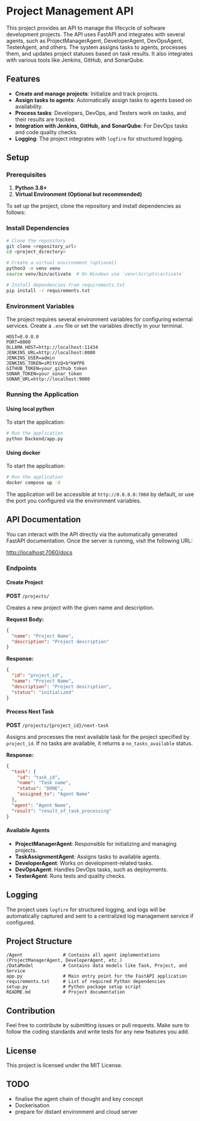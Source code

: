 # Project Management API

This project provides an API to manage the lifecycle of software development projects. The API uses FastAPI and integrates with several agents, such as ProjectManagerAgent, DeveloperAgent, DevOpsAgent, TesterAgent, and others. The system assigns tasks to agents, processes them, and updates project statuses based on task results. It also integrates with various tools like Jenkins, GitHub, and SonarQube.

## Features

- **Create and manage projects**: Initialize and track projects.
- **Assign tasks to agents**: Automatically assign tasks to agents based on availability.
- **Process tasks**: Developers, DevOps, and Testers work on tasks, and their results are tracked.
- **Integration with Jenkins, GitHub, and SonarQube**: For DevOps tasks and code quality checks.
- **Logging**: The project integrates with `logfire` for structured logging.

## Setup

### Prerequisites

1. **Python 3.8+**
2. **Virtual Environment (Optional but recommended)**

To set up the project, clone the repository and install dependencies as follows:

### Install Dependencies

```bash
# Clone the repository
git clone <repository_url>
cd <project_directory>

# Create a virtual environment (optional)
python3 -m venv venv
source venv/bin/activate  # On Windows use `venv\Scripts\activate`

# Install dependencies from requirements.txt
pip install -r requirements.txt
```

### Environment Variables

The project requires several environment variables for configuring external services. Create a `.env` file or set the variables directly in your terminal.

```env
HOST=0.0.0.0
PORT=8000
OLLAMA_HOST=http://localhost:11434
JENKINS_URL=http://localhost:8080
JENKINS_USER=admin
JENKINS_TOKEN=sM]tVzQ+b*kWfP6
GITHUB_TOKEN=your_github_token
SONAR_TOKEN=your_sonar_token
SONAR_URL=http://localhost:9000
```

### Running the Application

#### Using local python

To start the application:

```bash
# Run the application
python Backend/app.py
```

#### Using docker

To start the application:

```bash
# Run the application
docker compose up -d
```

The application will be accessible at `http://0.0.0.0:7060` by default, or use the port you configured via the environment variables.

## API Documentation

You can interact with the API directly via the automatically generated FastAPI documentation. Once the server is running, visit the following URL:

[http://localhost:7060/docs](http://localhost:7060/docs)

### Endpoints

#### Create Project

**POST** `/projects/`

Creates a new project with the given name and description.

**Request Body:**
```json
{
  "name": "Project Name",
  "description": "Project description"
}
```

**Response:**
```json
{
  "id": "project_id",
  "name": "Project Name",
  "description": "Project description",
  "status": "initialized"
}
```

#### Process Next Task

**POST** `/projects/{project_id}/next-task`

Assigns and processes the next available task for the project specified by `project_id`. If no tasks are available, it returns a `no_tasks_available` status.

**Response:**
```json
{
  "task": {
    "id": "task_id",
    "name": "Task name",
    "status": "DONE",
    "assigned_to": "Agent Name"
  },
  "agent": "Agent Name",
  "result": "result_of_task_processing"
}
```

#### Available Agents

- **ProjectManagerAgent**: Responsible for initializing and managing projects.
- **TaskAssignmentAgent**: Assigns tasks to available agents.
- **DeveloperAgent**: Works on development-related tasks.
- **DevOpsAgent**: Handles DevOps tasks, such as deployments.
- **TesterAgent**: Runs tests and quality checks.

## Logging

The project uses `logfire` for structured logging, and logs will be automatically captured and sent to a centralized log management service if configured.

## Project Structure

```
/Agent               # Contains all agent implementations (ProjectManagerAgent, DeveloperAgent, etc.)
/DataModel           # Contains data models like Task, Project, and Service
app.py               # Main entry point for the FastAPI application
requirements.txt     # List of required Python dependencies
setup.py             # Python package setup script
README.md            # Project documentation
```

## Contribution

Feel free to contribute by submitting issues or pull requests. Make sure to follow the coding standards and write tests for any new features you add.

## License

This project is licensed under the MIT License.

## TODO
- finalise the agent chain of thought and key concept
- Dockerisation
- prepare for distant environment and cloud server
